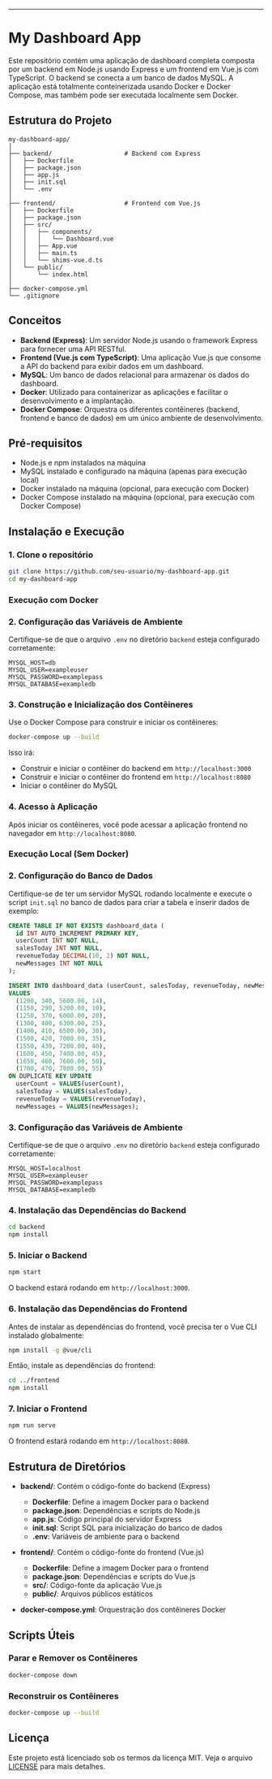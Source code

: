 
---

# My Dashboard App

Este repositório contém uma aplicação de dashboard completa composta por um backend em Node.js usando Express e um frontend em Vue.js com TypeScript. O backend se conecta a um banco de dados MySQL. A aplicação está totalmente conteinerizada usando Docker e Docker Compose, mas também pode ser executada localmente sem Docker.

## Estrutura do Projeto

```plaintext
my-dashboard-app/
│
├── backend/                    # Backend com Express
│   ├── Dockerfile
│   ├── package.json
│   ├── app.js
│   ├── init.sql
│   └── .env
│
├── frontend/                   # Frontend com Vue.js
│   ├── Dockerfile
│   ├── package.json
│   ├── src/
│   │   ├── components/
│   │   │   └── Dashboard.vue
│   │   ├── App.vue
│   │   ├── main.ts
│   │   └── shims-vue.d.ts
│   └── public/
│       └── index.html
│
├── docker-compose.yml
└── .gitignore
```

## Conceitos

- **Backend (Express)**: Um servidor Node.js usando o framework Express para fornecer uma API RESTful.
- **Frontend (Vue.js com TypeScript)**: Uma aplicação Vue.js que consome a API do backend para exibir dados em um dashboard.
- **MySQL**: Um banco de dados relacional para armazenar os dados do dashboard.
- **Docker**: Utilizado para containerizar as aplicações e facilitar o desenvolvimento e a implantação.
- **Docker Compose**: Orquestra os diferentes contêineres (backend, frontend e banco de dados) em um único ambiente de desenvolvimento.

## Pré-requisitos

- Node.js e npm instalados na máquina
- MySQL instalado e configurado na máquina (apenas para execução local)
- Docker instalado na máquina (opcional, para execução com Docker)
- Docker Compose instalado na máquina (opcional, para execução com Docker Compose)

## Instalação e Execução

### 1. Clone o repositório

```bash
git clone https://github.com/seu-usuario/my-dashboard-app.git
cd my-dashboard-app
```

### Execução com Docker

### 2. Configuração das Variáveis de Ambiente

Certifique-se de que o arquivo `.env` no diretório `backend` esteja configurado corretamente:

```env
MYSQL_HOST=db
MYSQL_USER=exampleuser
MYSQL_PASSWORD=examplepass
MYSQL_DATABASE=exampledb
```

### 3. Construção e Inicialização dos Contêineres

Use o Docker Compose para construir e iniciar os contêineres:

```bash
docker-compose up --build
```

Isso irá:

- Construir e iniciar o contêiner do backend em `http://localhost:3000`
- Construir e iniciar o contêiner do frontend em `http://localhost:8080`
- Iniciar o contêiner do MySQL

### 4. Acesso à Aplicação

Após iniciar os contêineres, você pode acessar a aplicação frontend no navegador em `http://localhost:8080`.

### Execução Local (Sem Docker)

### 2. Configuração do Banco de Dados

Certifique-se de ter um servidor MySQL rodando localmente e execute o script `init.sql` no banco de dados para criar a tabela e inserir dados de exemplo:

```sql
CREATE TABLE IF NOT EXISTS dashboard_data (
  id INT AUTO_INCREMENT PRIMARY KEY,
  userCount INT NOT NULL,
  salesToday INT NOT NULL,
  revenueToday DECIMAL(10, 2) NOT NULL,
  newMessages INT NOT NULL
);

INSERT INTO dashboard_data (userCount, salesToday, revenueToday, newMessages)
VALUES
  (1200, 340, 5600.00, 14),
  (1150, 290, 5200.00, 10),
  (1250, 370, 6000.00, 20),
  (1300, 400, 6300.00, 25),
  (1400, 410, 6500.00, 30),
  (1500, 420, 7000.00, 35),
  (1550, 430, 7200.00, 40),
  (1600, 450, 7400.00, 45),
  (1650, 460, 7600.00, 50),
  (1700, 470, 7800.00, 55)
ON DUPLICATE KEY UPDATE
  userCount = VALUES(userCount),
  salesToday = VALUES(salesToday),
  revenueToday = VALUES(revenueToday),
  newMessages = VALUES(newMessages);
```

### 3. Configuração das Variáveis de Ambiente

Certifique-se de que o arquivo `.env` no diretório `backend` esteja configurado corretamente:

```env
MYSQL_HOST=localhost
MYSQL_USER=exampleuser
MYSQL_PASSWORD=examplepass
MYSQL_DATABASE=exampledb
```

### 4. Instalação das Dependências do Backend

```bash
cd backend
npm install
```

### 5. Iniciar o Backend

```bash
npm start
```

O backend estará rodando em `http://localhost:3000`.

### 6. Instalação das Dependências do Frontend

Antes de instalar as dependências do frontend, você precisa ter o Vue CLI instalado globalmente:

```bash
npm install -g @vue/cli
```

Então, instale as dependências do frontend:

```bash
cd ../frontend
npm install
```

### 7. Iniciar o Frontend

```bash
npm run serve
```

O frontend estará rodando em `http://localhost:8080`.

## Estrutura de Diretórios

- **backend/**: Contém o código-fonte do backend (Express)
  - **Dockerfile**: Define a imagem Docker para o backend
  - **package.json**: Dependências e scripts do Node.js
  - **app.js**: Código principal do servidor Express
  - **init.sql**: Script SQL para inicialização do banco de dados
  - **.env**: Variáveis de ambiente para o backend

- **frontend/**: Contém o código-fonte do frontend (Vue.js)
  - **Dockerfile**: Define a imagem Docker para o frontend
  - **package.json**: Dependências e scripts do Vue.js
  - **src/**: Código-fonte da aplicação Vue.js
  - **public/**: Arquivos públicos estáticos

- **docker-compose.yml**: Orquestração dos contêineres Docker

## Scripts Úteis

### Parar e Remover os Contêineres

```bash
docker-compose down
```

### Reconstruir os Contêineres

```bash
docker-compose up --build
```

## Licença

Este projeto está licenciado sob os termos da licença MIT. Veja o arquivo [LICENSE](LICENSE) para mais detalhes.
